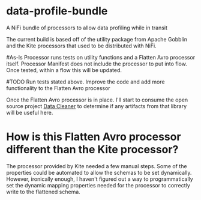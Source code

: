 # data-profile-bundle
A NiFi bundle of processors to allow data profiling while in transit

The current build is based off of the utility package from Apache Gobblin and the Kite processors that used to be distributed with NiFi. 

#As-Is
Processor runs tests on utility functions and a Flatten Avro processor itself. Processor Manifest does not include the processor to put into flow. Once tested, within a flow this will be updated. 

#TODO 
Run tests stated above. Improve the code and add more functionality to the Flatten Avro processor

Once the Flatten Avro processor is in place. I'll start to consume the open source project [Data Cleaner](https://datacleaner.github.io/) to determine if any artifacts from that library will be useful here. 

# How is this Flatten Avro processor different than the Kite processor?
The processor provided by Kite needed a few manual steps. Some of the properties could be automated to allow the schemas to be set dynamically. However, ironically enough, I haven't figured out a way to programmatically set the dynamic mapping properties needed for the processor to correctly write to the flattened schema. 
